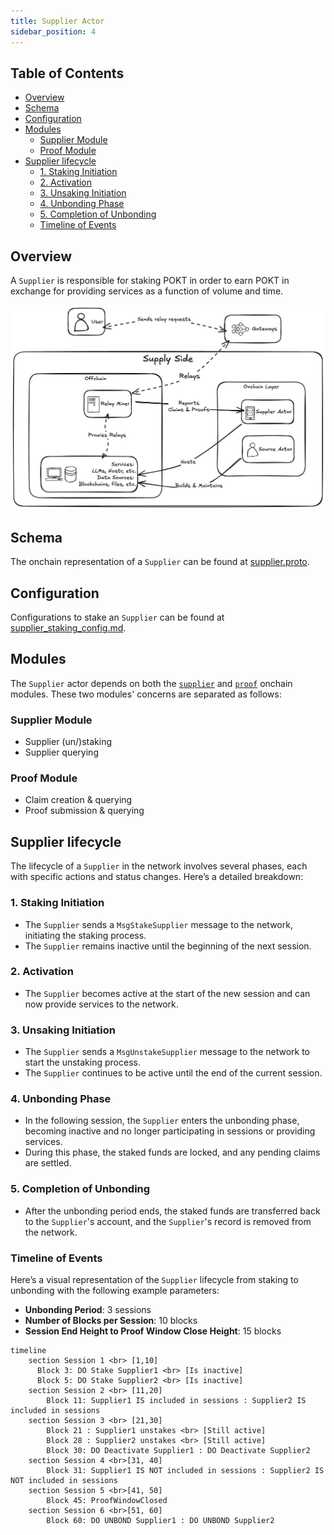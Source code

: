 ```yaml
---
title: Supplier Actor
sidebar_position: 4
---
```


## Table of Contents <!-- omit in toc -->

- [Overview](#overview)
- [Schema](#schema)
- [Configuration](#configuration)
- [Modules](#modules)
  - [Supplier Module](#supplier-module)
  - [Proof Module](#proof-module)
- [Supplier lifecycle](#supplier-lifecycle)
  - [1. Staking Initiation](#1-staking-initiation)
  - [2. Activation](#2-activation)
  - [3. Unsaking Initiation](#3-unsaking-initiation)
  - [4. Unbonding Phase](#4-unbonding-phase)
  - [5. Completion of Unbonding](#5-completion-of-unbonding)
  - [Timeline of Events](#timeline-of-events)

## Overview

A `Supplier` is responsible for staking POKT in order to earn POKT in exchange for
providing services as a function of volume and time.

![LocalNet Dashboard](../../../static/img/supplier_diagram.webp)

## Schema

The onchain representation of a `Supplier` can be found at [supplier.proto](https://github.com/pokt-network/poktroll/blob/main/proto/pocket/shared/supplier.proto).

## Configuration

Configurations to stake an `Supplier` can be found at [supplier_staking_config.md](../../1_operate/3_configs/3_supplier_staking_config.md).

## Modules

The `Supplier` actor depends on both the [`supplier`](https://github.com/pokt-network/poktroll/tree/main/x/supplier)
and [`proof`](https://github.com/pokt-network/poktroll/tree/main/x/proof) onchain modules.
These two modules' concerns are separated as follows:

### Supplier Module

- Supplier (un/)staking
- Supplier querying

### Proof Module

- Claim creation & querying
- Proof submission & querying

## Supplier lifecycle

The lifecycle of a `Supplier` in the network involves several phases, each
with specific actions and status changes. Here’s a detailed breakdown:

### 1. Staking Initiation

- The `Supplier` sends a `MsgStakeSupplier` message to the network, initiating
  the staking process.
- The `Supplier` remains inactive until the beginning of the next session.

### 2. Activation

- The `Supplier` becomes active at the start of the new session and can now
  provide services to the network.

### 3. Unsaking Initiation

- The `Supplier` sends a `MsgUnstakeSupplier` message to the network to start
  the unstaking process.
- The `Supplier` continues to be active until the end of the current session.

### 4. Unbonding Phase

- In the following session, the `Supplier` enters the unbonding phase, becoming
  inactive and no longer participating in sessions or providing services.
- During this phase, the staked funds are locked, and any pending claims are settled.

### 5. Completion of Unbonding

- After the unbonding period ends, the staked funds are transferred back to the
  `Supplier`'s account, and the `Supplier`'s record is removed from the network.

### Timeline of Events

Here’s a visual representation of the `Supplier` lifecycle from staking to unbonding
with the following example parameters:

- **Unbonding Period**: 3 sessions
- **Number of Blocks per Session**: 10 blocks
- **Session End Height to Proof Window Close Height**: 15 blocks

```mermaid
timeline
    section Session 1 <br> [1,10]
      Block 3: DO Stake Supplier1 <br> [Is inactive]
      Block 5: DO Stake Supplier2 <br> [Is inactive]
    section Session 2 <br> [11,20]
        Block 11: Supplier1 IS included in sessions : Supplier2 IS included in sessions
    section Session 3 <br> [21,30]
        Block 21 : Supplier1 unstakes <br> [Still active]
        Block 28 : Supplier2 unstakes <br> [Still active]
        Block 30: DO Deactivate Supplier1 : DO Deactivate Supplier2
    section Session 4 <br>[31, 40]
        Block 31: Supplier1 IS NOT included in sessions : Supplier2 IS NOT included in sessions
    section Session 5 <br>[41, 50]
        Block 45: ProofWindowClosed
    section Session 6 <br>[51, 60]
        Block 60: DO UNBOND Supplier1 : DO UNBOND Supplier2
```
